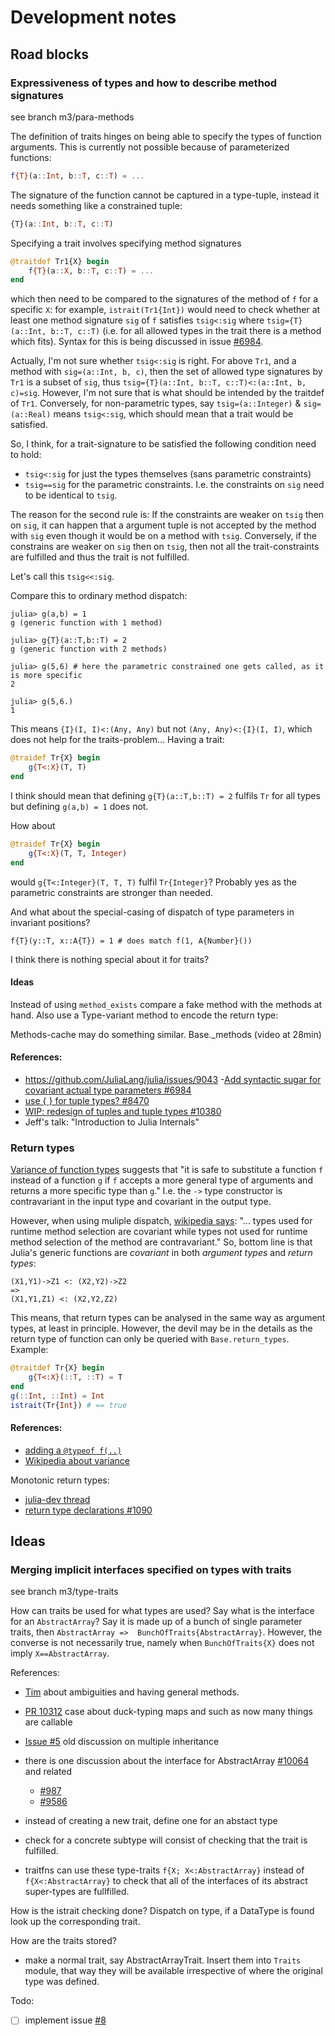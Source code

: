 Development notes
=================

Road blocks
-----------

### Expressiveness of types and how to describe method signatures

see branch m3/para-methods

The definition of traits hinges on being able to specify the types of
function arguments.  This is currently not possible because of
parameterized functions:
```julia
f{T}(a::Int, b::T, c::T) = ...
```

The signature of the function cannot be captured in a type-tuple,
instead it needs something like a constrained tuple:
```julia
{T}(a::Int, b::T, c::T)
```

Specifying a trait involves specifying method signatures
```julia
@traitdef Tr1{X} begin
    f{T}(a::X, b::T, c::T) = ...
end
```

which then need to be compared to the signatures of the method of `f`
for a specific `X`: for example, `istrait(Tr1{Int})`
would need to check whether at least one method signature `sig` of `f`
satisfies `tsig<:sig` where `tsig={T}(a::Int, b::T, c::T)` (i.e. for
all allowed types in the trait there is a method which fits).  Syntax
for this is being discussed in issue
[#6984](https://github.com/JuliaLang/julia/issues/6984#issuecomment-49804492).

Actually, I'm not sure whether `tsig<:sig` is right.  For above `Tr1`,
and a method with `sig=(a::Int, b, c)`, then the set of allowed type
signatures by `Tr1` is a subset of `sig`, thus `tsig={T}(a::Int, b::T,
c::T)<:(a::Int, b, c)=sig`.  However, I'm not sure that is what should
be intended by the traitdef of `Tr1`.  Conversely, for non-parametric
types, say `tsig=(a::Integer)` & `sig=(a::Real)` means `tsig<:sig`,
which should mean that a trait would be satisfied.

So, I think, for a trait-signature to be satisfied the following
condition need to hold:

- `tsig<:sig` for just the types themselves (sans parametric constraints)
- `tsig==sig` for the parametric constraints.  I.e. the constraints on `sig`
   need to be identical to `tsig`.

The reason for the second rule is: If the constraints are weaker on
`tsig` then on `sig`, it can happen that a argument tuple is not
accepted by the method with `sig` even though it would be on a method
with `tsig`.  Conversely, if the constrains are weaker on
`sig` then on `tsig`, then not all the trait-constraints are
fulfilled and thus the trait is not fulfilled.

Let's call this `tsig<<:sig`.

Compare this to ordinary method dispatch:
```
julia> g(a,b) = 1
g (generic function with 1 method)

julia> g{T}(a::T,b::T) = 2
g (generic function with 2 methods)

julia> g(5,6) # here the parametric constrained one gets called, as it is more specific
2

julia> g(5,6.)
1
```

This means `{I}(I, I)<:(Any, Any)` but not `(Any, Any)<:{I}(I, I)`,
which does not help for the traits-problem...  Having a trait:

```julia
@traidef Tr{X} begin
    g{T<:X}(T, T)
end
```

I think should mean that defining `g{T}(a::T,b::T) = 2` fulfils `Tr` for all
types but defining `g(a,b) = 1` does not.

How about
```Julia
@traidef Tr{X} begin
    g{T<:X}(T, T, Integer)
end
```
would `g{T<:Integer}(T, T, T)` fulfil `Tr{Integer}`?  Probably yes as
the parametric constraints are stronger than needed.

And what about the special-casing of dispatch of type parameters in
invariant positions?
```
f{T}(y::T, x::A{T}) = 1 # does match f(1, A{Number}())
```
I think there is nothing special about it for traits?



#### Ideas
Instead of using `method_exists` compare a fake method with the
methods at hand.  Also use a Type-variant method to encode the return
type:

Methods-cache may do something similar.
Base._methods (video at 28min)

#### References:
- https://github.com/JuliaLang/julia/issues/9043
-[Add syntactic sugar for covariant actual type parameters #6984](https://github.com/JuliaLang/julia/issues/6984)
- [use { } for tuple types? #8470](https://github.com/JuliaLang/julia/issues/8470)
- [WIP: redesign of tuples and tuple types #10380](https://github.com/JuliaLang/julia/pull/10380)
- Jeff's talk: "Introduction to Julia Internals"


### Return types

[Variance of function types](https://en.wikipedia.org/wiki/Covariance_and_contravariance_%28computer_science%29#Function_types)
suggests that "it is safe to substitute a function `f` instead of a
function `g` if `f` accepts a more general type of arguments and
returns a more specific type than `g`."  I.e. the `->` type constructor
is contravariant in the input type and covariant in the output type.

However, when using muliple dispatch,
[wikipedia says](https://en.wikipedia.org/wiki/Covariance_and_contravariance_%28computer_science%29#Avoiding_the_need_for_covariant_argument_types):
"... types used for runtime method selection are covariant while types
not used for runtime method selection of the method are
contravariant." So, bottom line is that Julia's generic functions are
*covariant* in both *argument types* and *return types*:
```
(X1,Y1)->Z1 <: (X2,Y2)->Z2
=>
(X1,Y1,Z1) <: (X2,Y2,Z2)
```

This means, that return types can be analysed in the same way as
argument types, at least in principle.  However, the devil may be in
the details as the return type of function can only be queried with
`Base.return_types`.  Example:
```julia
@traitdef Tr{X} begin
    g{T<:X}(::T, ::T) = T
end
g(::Int, ::Int) = Int
istrait(Tr{Int}) # == true
```


#### References:

- [adding a `@typeof f(..)`](https://github.com/JuliaLang/julia/issues/8027#issuecomment-52519612)
- [Wikipedia about variance](https://en.wikipedia.org/wiki/Covariance_and_contravariance_%28computer_science%29)

Monotonic return types:

- [julia-dev thread](https://groups.google.com/forum/#!msg/julia-dev/OGTUtAeozVw/cRQyuJQSFFgJ)
- [return type declarations #1090](https://github.com/JuliaLang/julia/issues/1090#issuecomment-35642896)

Ideas
-----
### Merging implicit interfaces specified on types with traits

see branch  m3/type-traits

How can traits be used for what types are used?  Say what is the
interface for an `AbstractArray`?  Say it is made up of a bunch of
single parameter traits, then `AbstractArray =>  BunchOfTraits{AbstractArray}`.
However, the converse is not necessarily true, namely when
`BunchOfTraits{X}` does not imply `X==AbstractArray`.

References:

- [Tim](https://github.com/JuliaLang/julia/pull/10458#issuecomment-77957672)
  about ambiguities and having general methods.
- [PR 10312](https://github.com/JuliaLang/julia/pull/10312) case about duck-typing
  maps and such as now many things are callable
- [Issue #5](https://github.com/JuliaLang/julia/issues/5#issuecomment-37901282)
  old discussion on multiple inheritance
- there is one discussion about the interface for AbstractArray
  [#10064](https://github.com/JuliaLang/julia/issues/10064) and related
  - [#987](https://github.com/JuliaLang/julia/issues/987)
  - [#9586](https://github.com/JuliaLang/julia/issues/9586)


- instead of creating a new trait, define one for an abstact type
- check for a concrete subtype will consist of checking that the trait
  is fulfilled.
- traitfns can use these type-traits `f{X; X<:AbstractArray}` instead
  of `f{X<:AbstractArray}` to check that all of the interfaces of its
  abstract super-types are fullfilled.

How is the istrait checking done?  Dispatch on type, if a DataType is
found look up the corresponding trait.

How are the traits stored?
- make a normal trait, say AbstractArrayTrait.  Insert them into
  `Traits` module, that way they will be available irrespective of
  where the original type was defined.


Todo:
- [ ] implement issue [#8](https://github.com/mauro3/Traits.jl/issues/8)
